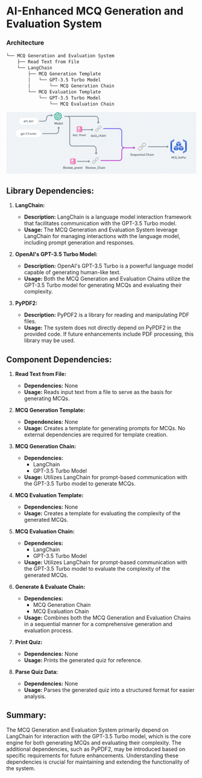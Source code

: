 # AI-Enhanced MCQ Generation and Evaluation System


### Architecture
```
└── MCQ Generation and Evaluation System
    ├── Read Text from File
    └── LangChain
        ├── MCQ Generation Template
        │   └── GPT-3.5 Turbo Model
        │       └── MCQ Generation Chain
        └── MCQ Evaluation Template
            └── GPT-3.5 Turbo Model
                └── MCQ Evaluation Chain

```


![Alt text](image.png)

## Library Dependencies:

1. **LangChain:**
   - **Description:** LangChain is a language model interaction framework that facilitates communication with the GPT-3.5 Turbo model.
   - **Usage:** The MCQ Generation and Evaluation System leverage LangChain for managing interactions with the language model, including prompt generation and responses.

2. **OpenAI's GPT-3.5 Turbo Model:**
   - **Description:** OpenAI's GPT-3.5 Turbo is a powerful language model capable of generating human-like text.
   - **Usage:** Both the MCQ Generation and Evaluation Chains utilize the GPT-3.5 Turbo model for generating MCQs and evaluating their complexity.

3. **PyPDF2:**
   - **Description:** PyPDF2 is a library for reading and manipulating PDF files.
   - **Usage:** The system does not directly depend on PyPDF2 in the provided code. If future enhancements include PDF processing, this library may be used.

## Component Dependencies:

1. **Read Text from File:**
   - **Dependencies:** None
   - **Usage:** Reads input text from a file to serve as the basis for generating MCQs.

2. **MCQ Generation Template:**
   - **Dependencies:** None
   - **Usage:** Creates a template for generating prompts for MCQs. No external dependencies are required for template creation.

3. **MCQ Generation Chain:**
   - **Dependencies:**
      - LangChain
      - GPT-3.5 Turbo Model
   - **Usage:** Utilizes LangChain for prompt-based communication with the GPT-3.5 Turbo model to generate MCQs.

4. **MCQ Evaluation Template:**
   - **Dependencies:** None
   - **Usage:** Creates a template for evaluating the complexity of the generated MCQs.

5. **MCQ Evaluation Chain:**
   - **Dependencies:**
      - LangChain
      - GPT-3.5 Turbo Model
   - **Usage:** Utilizes LangChain for prompt-based communication with the GPT-3.5 Turbo model to evaluate the complexity of the generated MCQs.

6. **Generate & Evaluate Chain:**
   - **Dependencies:**
      - MCQ Generation Chain
      - MCQ Evaluation Chain
   - **Usage:** Combines both the MCQ Generation and Evaluation Chains in a sequential manner for a comprehensive generation and evaluation process.

7. **Print Quiz:**
   - **Dependencies:** None
   - **Usage:** Prints the generated quiz for reference.

8. **Parse Quiz Data:**
   - **Dependencies:** None
   - **Usage:** Parses the generated quiz into a structured format for easier analysis.

## Summary:

The MCQ Generation and Evaluation System primarily depend on LangChain for interaction with the GPT-3.5 Turbo model, which is the core engine for both generating MCQs and evaluating their complexity. The additional dependencies, such as PyPDF2, may be introduced based on specific requirements for future enhancements. Understanding these dependencies is crucial for maintaining and extending the functionality of the system.


